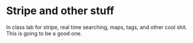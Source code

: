 Stripe and other stuff
======================

In class lab for stripe, real time searching, maps, tags, and other cool shit.  This is going to be a good one.